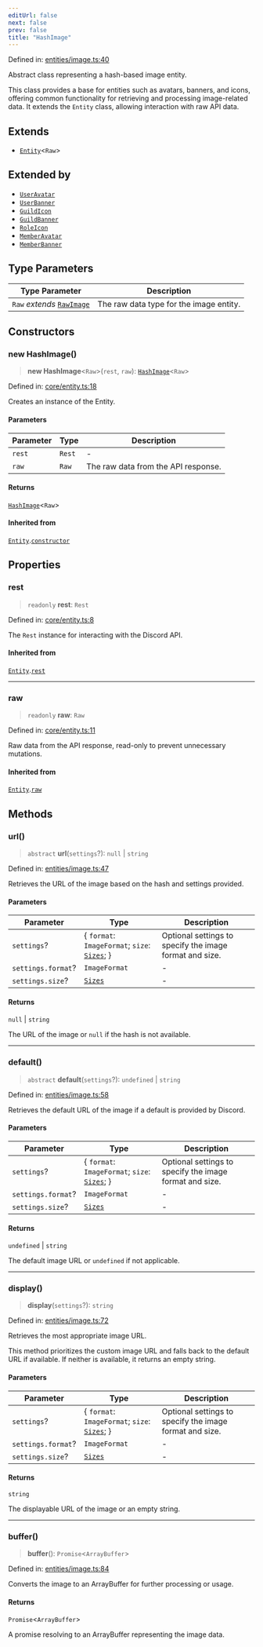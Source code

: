 ```yaml
---
editUrl: false
next: false
prev: false
title: "HashImage"
---
```


Defined in: [entities/image.ts:40](https://github.com/KingsBeCattz/Kodkord/blob/5983eab654eb4f3b9082e138abddc2d7f9dac808/packages/classes/src/entities/image.ts#L40)

Abstract class representing a hash-based image entity.

This class provides a base for entities such as avatars, banners, and icons,
offering common functionality for retrieving and processing image-related data.
It extends the `Entity` class, allowing interaction with raw API data.

## Extends

- [`Entity`](/api-classes/classes/entity/)\<`Raw`\>

## Extended by

- [`UserAvatar`](/api-classes/classes/useravatar/)
- [`UserBanner`](/api-classes/classes/userbanner/)
- [`GuildIcon`](/api-classes/classes/guildicon/)
- [`GuildBanner`](/api-classes/classes/guildbanner/)
- [`RoleIcon`](/api-classes/classes/roleicon/)
- [`MemberAvatar`](/api-classes/classes/memberavatar/)
- [`MemberBanner`](/api-classes/classes/memberbanner/)

## Type Parameters

| Type Parameter | Description |
| ------ | ------ |
| `Raw` *extends* [`RawImage`](/api-classes/interfaces/rawimage/) | The raw data type for the image entity. |

## Constructors

### new HashImage()

> **new HashImage**\<`Raw`\>(`rest`, `raw`): [`HashImage`](/api-classes/classes/hashimage/)\<`Raw`\>

Defined in: [core/entity.ts:18](https://github.com/KingsBeCattz/Kodkord/blob/5983eab654eb4f3b9082e138abddc2d7f9dac808/packages/classes/src/core/entity.ts#L18)

Creates an instance of the Entity.

#### Parameters

| Parameter | Type | Description |
| ------ | ------ | ------ |
| `rest` | `Rest` | - |
| `raw` | `Raw` | The raw data from the API response. |

#### Returns

[`HashImage`](/api-classes/classes/hashimage/)\<`Raw`\>

#### Inherited from

[`Entity`](/api-classes/classes/entity/).[`constructor`](/api-classes/classes/entity/#constructors)

## Properties

### rest

> `readonly` **rest**: `Rest`

Defined in: [core/entity.ts:8](https://github.com/KingsBeCattz/Kodkord/blob/5983eab654eb4f3b9082e138abddc2d7f9dac808/packages/classes/src/core/entity.ts#L8)

The `Rest` instance for interacting with the Discord API.

#### Inherited from

[`Entity`](/api-classes/classes/entity/).[`rest`](/api-classes/classes/entity/#rest-1)

***

### raw

> `readonly` **raw**: `Raw`

Defined in: [core/entity.ts:11](https://github.com/KingsBeCattz/Kodkord/blob/5983eab654eb4f3b9082e138abddc2d7f9dac808/packages/classes/src/core/entity.ts#L11)

Raw data from the API response, read-only to prevent unnecessary mutations.

#### Inherited from

[`Entity`](/api-classes/classes/entity/).[`raw`](/api-classes/classes/entity/#raw-1)

## Methods

### url()

> `abstract` **url**(`settings`?): `null` \| `string`

Defined in: [entities/image.ts:47](https://github.com/KingsBeCattz/Kodkord/blob/5983eab654eb4f3b9082e138abddc2d7f9dac808/packages/classes/src/entities/image.ts#L47)

Retrieves the URL of the image based on the hash and settings provided.

#### Parameters

| Parameter | Type | Description |
| ------ | ------ | ------ |
| `settings`? | \{ `format`: `ImageFormat`; `size`: [`Sizes`](/api-classes/type-aliases/sizes/); \} | Optional settings to specify the image format and size. |
| `settings.format`? | `ImageFormat` | - |
| `settings.size`? | [`Sizes`](/api-classes/type-aliases/sizes/) | - |

#### Returns

`null` \| `string`

The URL of the image or `null` if the hash is not available.

***

### default()

> `abstract` **default**(`settings`?): `undefined` \| `string`

Defined in: [entities/image.ts:58](https://github.com/KingsBeCattz/Kodkord/blob/5983eab654eb4f3b9082e138abddc2d7f9dac808/packages/classes/src/entities/image.ts#L58)

Retrieves the default URL of the image if a default is provided by Discord.

#### Parameters

| Parameter | Type | Description |
| ------ | ------ | ------ |
| `settings`? | \{ `format`: `ImageFormat`; `size`: [`Sizes`](/api-classes/type-aliases/sizes/); \} | Optional settings to specify the image format and size. |
| `settings.format`? | `ImageFormat` | - |
| `settings.size`? | [`Sizes`](/api-classes/type-aliases/sizes/) | - |

#### Returns

`undefined` \| `string`

The default image URL or `undefined` if not applicable.

***

### display()

> **display**(`settings`?): `string`

Defined in: [entities/image.ts:72](https://github.com/KingsBeCattz/Kodkord/blob/5983eab654eb4f3b9082e138abddc2d7f9dac808/packages/classes/src/entities/image.ts#L72)

Retrieves the most appropriate image URL.

This method prioritizes the custom image URL and falls back to the default
URL if available. If neither is available, it returns an empty string.

#### Parameters

| Parameter | Type | Description |
| ------ | ------ | ------ |
| `settings`? | \{ `format`: `ImageFormat`; `size`: [`Sizes`](/api-classes/type-aliases/sizes/); \} | Optional settings to specify the image format and size. |
| `settings.format`? | `ImageFormat` | - |
| `settings.size`? | [`Sizes`](/api-classes/type-aliases/sizes/) | - |

#### Returns

`string`

The displayable URL of the image or an empty string.

***

### buffer()

> **buffer**(): `Promise`\<`ArrayBuffer`\>

Defined in: [entities/image.ts:84](https://github.com/KingsBeCattz/Kodkord/blob/5983eab654eb4f3b9082e138abddc2d7f9dac808/packages/classes/src/entities/image.ts#L84)

Converts the image to an ArrayBuffer for further processing or usage.

#### Returns

`Promise`\<`ArrayBuffer`\>

A promise resolving to an ArrayBuffer representing the image data.
